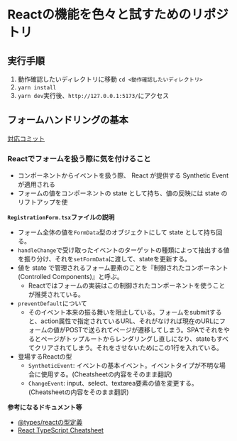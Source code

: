 # Reactの機能を色々と試すためのリポジトリ

## 実行手順
1. 動作確認したいディレクトリに移動 `cd <動作確認したいディレクトリ>`
2. `yarn install`
3. `yarn dev`実行後、`http://127.0.0.1:5173/`にアクセス


## フォームハンドリングの基本 
[対応コミット](https://github.com/zuoboo/react-advanced/commit/12df33d085992ae111da9952b69e5ef60030e2f9)
### Reactでフォームを扱う際に気を付けること
- コンポーネントからイベントを扱う際、 React が提供する Synthetic Event が適用される
- フォームの値をコンポーネントの state として持ち、値の反映には state のリフトアップを使

**`RegistrationForm.tsx`ファイルの説明**
- フォーム全体の値を`FormData`型のオブジェクトにして state として持ち回る。
- `handleChange`で受け取ったイベントのターゲットの種類によって抽出する値を振り分け、それを`setFormData`に渡して、stateを更新する。
- 値を state で管理されるフォーム要素のことを『制御されたコンポーネント(Controlled Components)』と呼ぶ。
  - Reactではフォームの実装はこの制御されたコンポーネントを使うことが推奨されている。
- `preventDefault`について
  - そのイベント本来の振る舞いを阻止している。フォームをsubmitすると、action属性で指定されているURL、それがなければ現在のURLにフォームの値がPOSTで送られてページが遷移してしまう。SPAでそれをやるとページがトップルートからレンダリングし直しになり、stateもすべてクリアされてしまう。それをさせないためにこの1行を入れている。
- 登場するReactの型
  - `SyntheticEvent`: イベントの基本イベント。イベントタイプが不明な場合に使用する。(Cheatsheetの内容をそのまま翻訳)
  - `ChangeEvent`: input、select、textarea要素の値を変更する。(Cheatsheetの内容をそのまま翻訳)

**参考になるドキュメント等**
- [@types/reactの型定義](https://github.com/DefinitelyTyped/DefinitelyTyped/blob/master/types/react/index.d.ts)
- [React TypeScript Cheatsheet](https://react-typescript-cheatsheet.netlify.app/docs/basic/getting-started/forms_and_events/)
